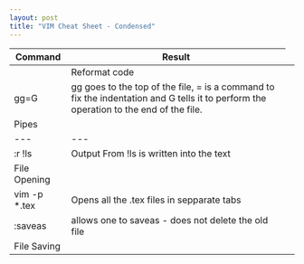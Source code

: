 ```yaml
---
layout: post
title: "VIM Cheat Sheet - Condensed"
---
```

|Command|Result|
|---    |---    |
|<td colspan=2>Reformat code|
|gg=G| gg goes to the top of the file, = is a command to fix the indentation and G tells it to perform the operation to the end of the file.|
|Pipes|
|---    |---    |
|:r !ls |    Output From !ls is written into the text|
|File Opening||
|vim -p *.tex|  Opens all the .tex files in sepparate tabs|
|:saveas | allows one to saveas - does not delete the old file|
|File Saving||
